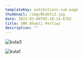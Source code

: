 ```yaml
---
templateKey: exhibitions-sub-page
thumbnail: /img/Bhakti3.jpg
date: 2023-03-06T05:10:14.676Z
title: SMK Bhakti Pertiwi
description: ""
---
```

![kuta3](/img/Bhakti2.jpg)

![kuta1](/img/Bhakti1.jpg)

